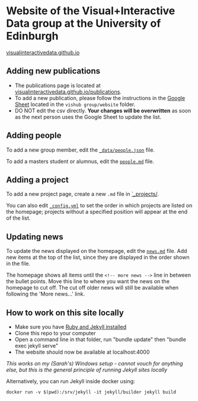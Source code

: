 # Website of the Visual+Interactive Data group at the University of Edinburgh

[visualinteractivedata.github.io](https://visualinteractivedata.github.io/)

## Adding new publications

-   The publications page is located at [visualinteractivedata.github.io/publications](https://visualinteractivedata.github.io/publications).
-   To add a new publication, please follow the instructions in the [Google Sheet](https://docs.google.com/spreadsheets/d/1r_9by7qJYC7DSvtqsNnaNqEeZ2MYKUJj7jMEiL5-7YA/edit#gid=0) located in the `vishub group/website` folder.
-   DO NOT edit the csv directly. **Your changes will be overwritten** as soon as the next person uses the Google Sheet to update the list.

## Adding people

To add a new group member, edit the [`_data/people.json`](_data/people.json) file.

To add a masters student or alumnus, edit the [`people.md`](./people.md) file.

## Adding a project

To add a new project page, create a new `.md` file in [`_projects/](./_projects).

You can also edit [`_config.yml`](./_config.yml) to set the order in which projects are listed on the homepage; projects without a specified position will appear at the end of the list.

## Updating news

To update the news displayed on the homepage, edit the [`news.md`](news.md) file. Add new items at the top of the list, since they are displayed in the order shown in the file.

The homepage shows all items until the `<!-- more news -->` line in between the bullet points. Move this line to where you want the news on the homepage to cut off. The cut off older news will still be available when following the 'More news...' link. 

## How to work on this site locally

-   Make sure you have [Ruby and Jekyll installed](https://jekyllrb.com/docs/installation/)
-   Clone this repo to your computer
-   Open a command line in that folder, run "bundle update" then "bundle exec jekyll serve"
-   The website should now be available at localhost:4000

_This works on my (Sarah's) Windows setup - cannot vouch for anything else, but this is the general principle of running Jekyll sites locally_

Alternatively, you can run Jekyll inside docker using:

    docker run -v $(pwd):/srv/jekyll -it jekyll/builder jekyll build
